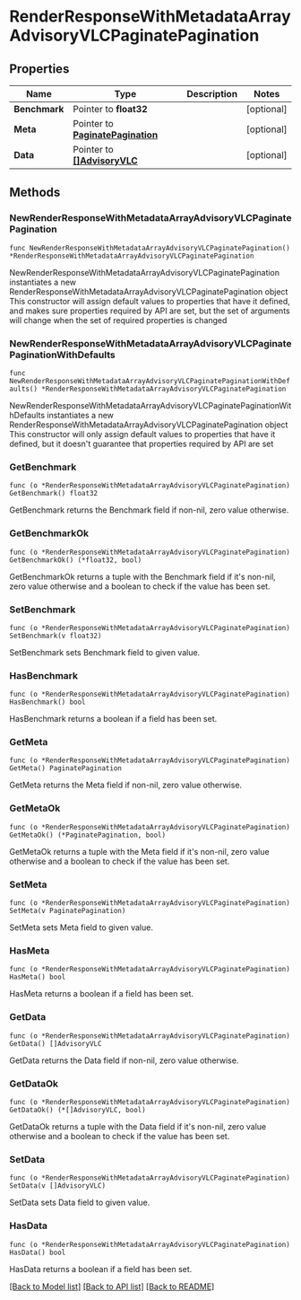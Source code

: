 # RenderResponseWithMetadataArrayAdvisoryVLCPaginatePagination

## Properties

Name | Type | Description | Notes
------------ | ------------- | ------------- | -------------
**Benchmark** | Pointer to **float32** |  | [optional] 
**Meta** | Pointer to [**PaginatePagination**](PaginatePagination.md) |  | [optional] 
**Data** | Pointer to [**[]AdvisoryVLC**](AdvisoryVLC.md) |  | [optional] 

## Methods

### NewRenderResponseWithMetadataArrayAdvisoryVLCPaginatePagination

`func NewRenderResponseWithMetadataArrayAdvisoryVLCPaginatePagination() *RenderResponseWithMetadataArrayAdvisoryVLCPaginatePagination`

NewRenderResponseWithMetadataArrayAdvisoryVLCPaginatePagination instantiates a new RenderResponseWithMetadataArrayAdvisoryVLCPaginatePagination object
This constructor will assign default values to properties that have it defined,
and makes sure properties required by API are set, but the set of arguments
will change when the set of required properties is changed

### NewRenderResponseWithMetadataArrayAdvisoryVLCPaginatePaginationWithDefaults

`func NewRenderResponseWithMetadataArrayAdvisoryVLCPaginatePaginationWithDefaults() *RenderResponseWithMetadataArrayAdvisoryVLCPaginatePagination`

NewRenderResponseWithMetadataArrayAdvisoryVLCPaginatePaginationWithDefaults instantiates a new RenderResponseWithMetadataArrayAdvisoryVLCPaginatePagination object
This constructor will only assign default values to properties that have it defined,
but it doesn't guarantee that properties required by API are set

### GetBenchmark

`func (o *RenderResponseWithMetadataArrayAdvisoryVLCPaginatePagination) GetBenchmark() float32`

GetBenchmark returns the Benchmark field if non-nil, zero value otherwise.

### GetBenchmarkOk

`func (o *RenderResponseWithMetadataArrayAdvisoryVLCPaginatePagination) GetBenchmarkOk() (*float32, bool)`

GetBenchmarkOk returns a tuple with the Benchmark field if it's non-nil, zero value otherwise
and a boolean to check if the value has been set.

### SetBenchmark

`func (o *RenderResponseWithMetadataArrayAdvisoryVLCPaginatePagination) SetBenchmark(v float32)`

SetBenchmark sets Benchmark field to given value.

### HasBenchmark

`func (o *RenderResponseWithMetadataArrayAdvisoryVLCPaginatePagination) HasBenchmark() bool`

HasBenchmark returns a boolean if a field has been set.

### GetMeta

`func (o *RenderResponseWithMetadataArrayAdvisoryVLCPaginatePagination) GetMeta() PaginatePagination`

GetMeta returns the Meta field if non-nil, zero value otherwise.

### GetMetaOk

`func (o *RenderResponseWithMetadataArrayAdvisoryVLCPaginatePagination) GetMetaOk() (*PaginatePagination, bool)`

GetMetaOk returns a tuple with the Meta field if it's non-nil, zero value otherwise
and a boolean to check if the value has been set.

### SetMeta

`func (o *RenderResponseWithMetadataArrayAdvisoryVLCPaginatePagination) SetMeta(v PaginatePagination)`

SetMeta sets Meta field to given value.

### HasMeta

`func (o *RenderResponseWithMetadataArrayAdvisoryVLCPaginatePagination) HasMeta() bool`

HasMeta returns a boolean if a field has been set.

### GetData

`func (o *RenderResponseWithMetadataArrayAdvisoryVLCPaginatePagination) GetData() []AdvisoryVLC`

GetData returns the Data field if non-nil, zero value otherwise.

### GetDataOk

`func (o *RenderResponseWithMetadataArrayAdvisoryVLCPaginatePagination) GetDataOk() (*[]AdvisoryVLC, bool)`

GetDataOk returns a tuple with the Data field if it's non-nil, zero value otherwise
and a boolean to check if the value has been set.

### SetData

`func (o *RenderResponseWithMetadataArrayAdvisoryVLCPaginatePagination) SetData(v []AdvisoryVLC)`

SetData sets Data field to given value.

### HasData

`func (o *RenderResponseWithMetadataArrayAdvisoryVLCPaginatePagination) HasData() bool`

HasData returns a boolean if a field has been set.


[[Back to Model list]](../README.md#documentation-for-models) [[Back to API list]](../README.md#documentation-for-api-endpoints) [[Back to README]](../README.md)


